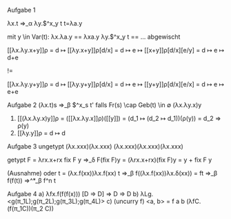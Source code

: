 Aufgabe 1

λx.t ⇒_α λy.$^x_y t     t=λa.y

mit y \in Var(t):
    λx.λa.y == λxa.y
    λy.$^x_y t == 
... abgewischt

[[λx.λy.x+y]]ρ = d ↦ [[λy.x+y]]ρ[d/x]
               = d ↦ e ↦ [[x+y]]ρ[d/x][e/y]
               = d ↦ e ↦ d+e

!=

[[λx.λy.y+y]]ρ = d ↦ [[λy.y+y]]ρ[d/x]
               = d ↦ e ↦ [[y+y]]ρ[d/x][e/x] = d ↦ e ↦ e+e

Aufgabe 2
(λx.t)s ⇒_β $^x_s t'        falls Fr(s) \cap Geb(t) \in ∅
(λx.λy.x)y

1) [[(λx.λy.x)y]]ρ = ([[λx.λy.x]]ρ)([[y]])
= (d_1 ↦ (d_2 ↦ d_1))(ρ(y)) = d_2 ⇒ ρ(y)
2) [[λy.y]]ρ = d ↦ d

Aufgabe 3
ungetypt
    (λx.xxx)(λx.xxx)
    (λx.xxx)(λx.xxx)(λx.xxx)

getypt
F = λrx.x+rx
    fix F y ⇒_δ F(fix F)y
  = (λrx.x+rx)(fix F)y
  = y + fix F y

  (Ausnahme)
oder
    t = (λx.f(xx))λx.f(xx)
    t ⇒_β f((λx.f(xx))λx.δ(xx)) = ft ⇒_β f(f(t)) ⇒^*_β f^n t

Aufgabe 4
a) λfx.f(f(f(x))) [D ⇒ D] ⇒ D ⇒ D
b) λLg.<g(π_1L);g(π_2L);g(π_3L);g(π_4L)>
c) (uncurry f) <a, b> = f a b
   (λfC.(f(π_1C))(π_2 C))

